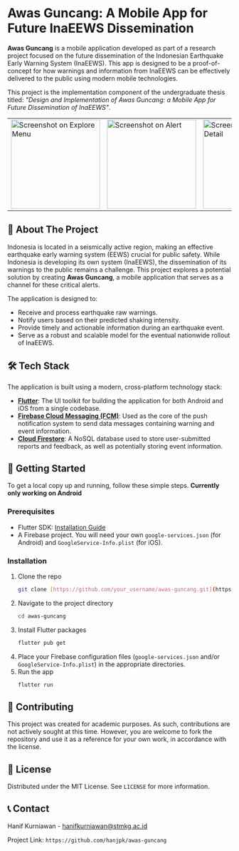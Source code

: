 # Awas Guncang: A Mobile App for Future InaEEWS Dissemination

**Awas Guncang** is a mobile application developed as part of a research project focused on the future dissemination of the Indonesian Earthquake Early Warning System (InaEEWS). This app is designed to be a proof-of-concept for how warnings and information from InaEEWS can be effectively delivered to the public using modern mobile technologies.

This project is the implementation component of the undergraduate thesis titled: *"Design and Implementation of Awas Guncang: a Mobile App for Future Dissemination of InaEEWS"*.

<table>
  <tr>
    <td><img src="https://i.imgur.com/bRyG0WE.png" alt="Screenshot on Explore Menu" width="200"></td>
    <td><img src="https://i.imgur.com/IhvyIOx.png" alt="Screenshot on Alert" width="200"></td>
    <td><img src="https://i.imgur.com/Ax1bnhp.png" alt="Screenshot on Event's Detail" width="200"></td>
  </tr>
</table>

## 📖 About The Project

Indonesia is located in a seismically active region, making an effective earthquake early warning system (EEWS) crucial for public safety. While Indonesia is developing its own system (InaEEWS), the dissemination of its warnings to the public remains a challenge. This project explores a potential solution by creating **Awas Guncang**, a mobile application that serves as a channel for these critical alerts.

The application is designed to:
- Receive and process earthquake raw warnings.
- Notify users based on their predicted shaking intensity.
- Provide timely and actionable information during an earthquake event.
- Serve as a robust and scalable model for the eventual nationwide rollout of InaEEWS.

## 🛠️ Tech Stack

The application is built using a modern, cross-platform technology stack:

- [**Flutter**](https://flutter.dev/): The UI toolkit for building the application for both Android and iOS from a single codebase.
- [**Firebase Cloud Messaging (FCM)**](https://firebase.google.com/docs/cloud-messaging): Used as the core of the push notification system to send data messages containing warning and event information.
- [**Cloud Firestore**](https://firebase.google.com/docs/firestore): A NoSQL database used to store user-submitted reports and feedback, as well as potentially storing event information.

## 🚀 Getting Started

To get a local copy up and running, follow these simple steps. **Currently only working on Android**

### Prerequisites

- Flutter SDK: [Installation Guide](https://docs.flutter.dev/get-started/install)
- A Firebase project. You will need your own `google-services.json` (for Android) and `GoogleService-Info.plist` (for iOS).

### Installation

1.  Clone the repo
    ```sh
    git clone [https://github.com/your_username/awas-guncang.git](https://github.com/your_username/awas-guncang.git)
    ```
2.  Navigate to the project directory
    ```sh
    cd awas-guncang
    ```
3.  Install Flutter packages
    ```sh
    flutter pub get
    ```
4.  Place your Firebase configuration files (`google-services.json` and/or `GoogleService-Info.plist`) in the appropriate directories.
5.  Run the app
    ```sh
    flutter run
    ```

## 🤝 Contributing

This project was created for academic purposes. As such, contributions are not actively sought at this time. However, you are welcome to fork the repository and use it as a reference for your own work, in accordance with the license.

## 📜 License

Distributed under the MIT License. See `LICENSE` for more information.

## 📞 Contact

Hanif Kurniawan - [hanifkurniawan@stmkg.ac.id](mailto:hanifkurniawan@stmkg.ac.id)

Project Link: `https://github.com/hanjpk/awas-guncang`

